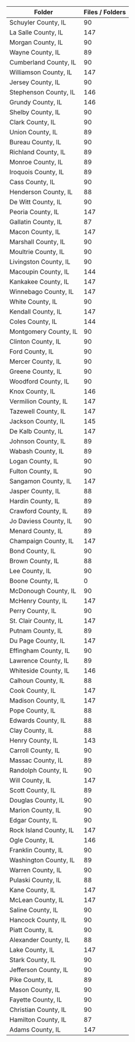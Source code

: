 | Folder                 |   Files / Folders |
|------------------------|-------------------|
| Schuyler County, IL    |                90 |
| La Salle County, IL    |               147 |
| Morgan County, IL      |                90 |
| Wayne County, IL       |                89 |
| Cumberland County, IL  |                90 |
| Williamson County, IL  |               147 |
| Jersey County, IL      |                90 |
| Stephenson County, IL  |               146 |
| Grundy County, IL      |               146 |
| Shelby County, IL      |                90 |
| Clark County, IL       |                90 |
| Union County, IL       |                89 |
| Bureau County, IL      |                90 |
| Richland County, IL    |                89 |
| Monroe County, IL      |                89 |
| Iroquois County, IL    |                89 |
| Cass County, IL        |                90 |
| Henderson County, IL   |                88 |
| De Witt County, IL     |                90 |
| Peoria County, IL      |               147 |
| Gallatin County, IL    |                87 |
| Macon County, IL       |               147 |
| Marshall County, IL    |                90 |
| Moultrie County, IL    |                90 |
| Livingston County, IL  |                90 |
| Macoupin County, IL    |               144 |
| Kankakee County, IL    |               147 |
| Winnebago County, IL   |               147 |
| White County, IL       |                90 |
| Kendall County, IL     |               147 |
| Coles County, IL       |               144 |
| Montgomery County, IL  |                90 |
| Clinton County, IL     |                90 |
| Ford County, IL        |                90 |
| Mercer County, IL      |                90 |
| Greene County, IL      |                90 |
| Woodford County, IL    |                90 |
| Knox County, IL        |               146 |
| Vermilion County, IL   |               147 |
| Tazewell County, IL    |               147 |
| Jackson County, IL     |               145 |
| De Kalb County, IL     |               147 |
| Johnson County, IL     |                89 |
| Wabash County, IL      |                89 |
| Logan County, IL       |                90 |
| Fulton County, IL      |                90 |
| Sangamon County, IL    |               147 |
| Jasper County, IL      |                88 |
| Hardin County, IL      |                89 |
| Crawford County, IL    |                89 |
| Jo Daviess County, IL  |                90 |
| Menard County, IL      |                89 |
| Champaign County, IL   |               147 |
| Bond County, IL        |                90 |
| Brown County, IL       |                88 |
| Lee County, IL         |                90 |
| Boone County, IL       |                 0 |
| McDonough County, IL   |                90 |
| McHenry County, IL     |               147 |
| Perry County, IL       |                90 |
| St. Clair County, IL   |               147 |
| Putnam County, IL      |                89 |
| Du Page County, IL     |               147 |
| Effingham County, IL   |                90 |
| Lawrence County, IL    |                89 |
| Whiteside County, IL   |               146 |
| Calhoun County, IL     |                88 |
| Cook County, IL        |               147 |
| Madison County, IL     |               147 |
| Pope County, IL        |                88 |
| Edwards County, IL     |                88 |
| Clay County, IL        |                88 |
| Henry County, IL       |               143 |
| Carroll County, IL     |                90 |
| Massac County, IL      |                89 |
| Randolph County, IL    |                90 |
| Will County, IL        |               147 |
| Scott County, IL       |                89 |
| Douglas County, IL     |                90 |
| Marion County, IL      |                90 |
| Edgar County, IL       |                90 |
| Rock Island County, IL |               147 |
| Ogle County, IL        |               146 |
| Franklin County, IL    |                90 |
| Washington County, IL  |                89 |
| Warren County, IL      |                90 |
| Pulaski County, IL     |                88 |
| Kane County, IL        |               147 |
| McLean County, IL      |               147 |
| Saline County, IL      |                90 |
| Hancock County, IL     |                90 |
| Piatt County, IL       |                90 |
| Alexander County, IL   |                88 |
| Lake County, IL        |               147 |
| Stark County, IL       |                90 |
| Jefferson County, IL   |                90 |
| Pike County, IL        |                89 |
| Mason County, IL       |                90 |
| Fayette County, IL     |                90 |
| Christian County, IL   |                90 |
| Hamilton County, IL    |                87 |
| Adams County, IL       |               147 |